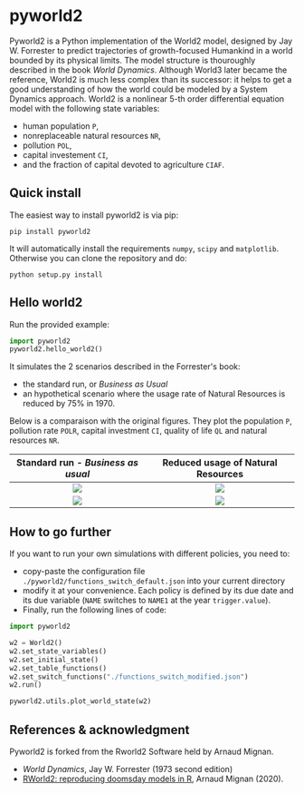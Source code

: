 # pyworld2

Pyworld2 is a Python implementation of the World2 model, designed by Jay W. Forrester to predict trajectories of growth-focused Humankind in a world bounded by its physical limits. The model structure is thouroughly described in the book *World Dynamics*. Although World3 later became the reference, World2 is much less complex than its successor: it helps to get a good understanding of how the world could be modeled by a System Dynamics approach. World2 is a nonlinear 5-th order differential equation model with the following state variables:
- human population `P`,
- nonreplaceable natural resources `NR`,
- pollution `POL`,
- capital investement `CI`,
- and the fraction of capital devoted to agriculture `CIAF`.

Quick install
-------------

The easiest way to install pyworld2 is via pip:
```
pip install pyworld2
```

It will automatically install the requirements ``numpy``, ``scipy`` and ``matplotlib``. Otherwise you can clone the repository and do:

```
python setup.py install
```

Hello world2
------------

Run the provided example:
``` Python
import pyworld2
pyworld2.hello_world2()
```
It simulates the 2 scenarios described in the Forrester's book:
* the standard run, or *Business as Usual*
* an hypothetical scenario where the usage rate of Natural Resources is reduced by 75% in 1970.

Below is a comparaison with the original figures. They plot the population `P`, pollution rate `POLR`, capital investment `CI`, quality of life `QL` and natural resources `NR`.

|Standard run - *Business as usual*          |  Reduced usage of Natural Resources       |
|:------------------------------------------:|:-----------------------------------------:|
|![](./img/results_standard_run.png)         |  ![](./img/results_scenario2.png)         |
|![](./img/world_dynamics_standard_run.png)  |  ![](./img/world_dynamics_scenario2.png)  |


How to go further
-----------------

If you want to run your own simulations with different policies, you need to:
* copy-paste the configuration file ``./pyworld2/functions_switch_default.json`` into your current directory 
* modify it at your convenience. Each policy is defined by its due date and its due variable (``NAME`` switches to ``NAME1`` at the year ``trigger.value``).
* Finally, run the following lines of code:
``` Python
import pyworld2

w2 = World2()
w2.set_state_variables()
w2.set_initial_state()
w2.set_table_functions()
w2.set_switch_functions("./functions_switch_modified.json")
w2.run()

pyworld2.utils.plot_world_state(w2)
```

References & acknowledgment
---------------------------
Pyworld2 is forked from the Rworld2 Software held by Arnaud Mignan.

- *World Dynamics*, Jay W. Forrester (1973 second edition)
- [RWorld2: reproducing doomsday models in R](https://github.com/amignan/hist_gc_sysdyn), Arnaud Mignan (2020). 